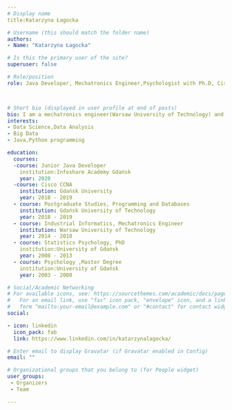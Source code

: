 ```yaml
---
# Display name
title:Katarzyna Łagocka

# Username (this should match the folder name)
authors:
- Name: "Katarzyna Łagocka"

# Is this the primary user of the site?
superuser: false

# Role/position
role: Java Developer, Mechatronics Engineer,Psychologist with Ph.D, Cisco Network Administrator



# Short bio (displayed in user profile at end of posts)
bio: I am a mechatronics engineer(Warsaw University of Technology) and I have Ph.D in Psychology(University of Gdańsk).
interests:
- Data Science,Data Analysis
- Big Data
- Java,Python programming

education:
  courses:
  -course: Junior Java Developer
    institution:Infoshare Academy Gdańsk 
    year: 2020
  -course: Cisco CCNA 
    institution: Gdańsk University 
    year: 2018 - 2019
  - course: Postgraduate Studies, Programming and Databases  
    institution: Gdańsk University of Technology
    year: 2018 - 2019
  - course: Industrial Informatics, Mechatronics Engineer 
    institution: Warsaw University of Technology
    year: 2014 - 2018
  - course: Statistics Psychology, PhD
    institution:University of Gdańsk
    year: 2008 - 2013
  - course: Psychology ,Master Degree
    institution:University of Gdańsk
    year: 2003 - 2008

# Social/Academic Networking
# For available icons, see: https://sourcethemes.com/academic/docs/page-builder/#icons
#   For an email link, use "fas" icon pack, "envelope" icon, and a link in the
#   form "mailto:your-email@example.com" or "#contact" for contact widget.
social:

- icon: linkedin
  icon_pack: fab
  link: https://www.linkedin.com/in/katarzynalagocka/

# Enter email to display Gravatar (if Gravatar enabled in Config)
email: ""

# Organizational groups that you belong to (for People widget)
user_groups:
 - Organizers
 - Team

---
```


